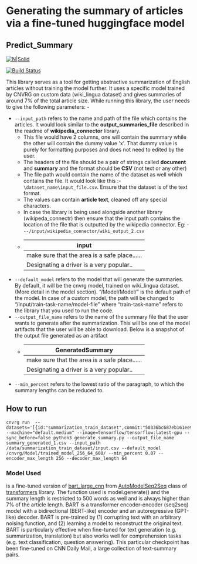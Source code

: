 # Generating the summary of articles via a fine-tuned huggingface model
## Predict_Summary

[![N|Solid](https://cldup.com/dTxpPi9lDf.thumb.png)](https://nodesource.com/products/nsolid)

[![Build Status](https://travis-ci.org/joemccann/dillinger.svg?branch=master)](https://travis-ci.org/joemccann/dillinger)

This library serves as a tool for getting abstractive summarization of English articles without training the model further. It uses a specific model trained by CNVRG on custom data (wiki_lingua dataset) and gives summaries of around 7% of the total article size. While running this library, the user needs to give the following parameters: -

- `--input_path` refers to the name and path of the file which contains the articles. It would look similar to the **output_summaries_file** described in the readme of **wikipedia_connector** library. 
   - This file would have 2 columns, one will contain the summary while the other will contain the dummy value 'x'. That dummy value is purely for formatting purposes and does not need to edited by the user.
   - The headers of the file should be a pair of strings called **document** and **summary** and the format should be **CSV** (not text or any other)
   - The file path would contain the name of the dataset as well which contains the file. It would look like this :- `\dataset_name\input_file.csv`. Ensure that the dataset is of the text format.
   - The values can contain **article text**, cleaned off any special characters.
   - In case the library is being used alongside another library (wikipeda_connectr) then ensure that the input path contains the location of the file that is outputted by the wikipedia connector. Eg: - `--/input/wikipedia_connector/wiki_output_2.csv`
   -    |input   |
        |---|
        |make sure that the area is a safe place......   |   
        |Designating a driver is a very popular..|
- `--default_model` refers to the model that will generate the summaries. By default, it will be the cnvrg model, trained on wiki_lingua dataset. (More detail in the model section). “/Model/Model/” is the default path of the model. In case of a custom model, the path will be changed to “/input/train-task-name/model-file” where “train-task-name” refers to the library that you used to run the code.
- `--output_file_name` refers to the name of the summary file that the user wants to generate after the summarization. This will be one of the model artifacts that the user will be able to download. Below is a snapshot of the output file generated as an artifact
   -    |GeneratedSummary   |
        |---|
        |make sure that the area is a safe place......   |   
        |Designating a driver is a very popular..| 
- `--min_percent` refers to the lowest ratio of the paragraph, to which the summary lengths can be reduced to.
## How to run
```
cnvrg run  --datasets='[{id:"summarization_train_dataset",commit:"50336bc687eb161ee9fb0ddb8cf2b7e65bad865f"}]' --machine="default.medium" --image=tensorflow/tensorflow:latest-gpu --sync_before=false python3 generate_summary.py --output_file_name summary_generated_1.csv --input_path /data/summarization_train_dataset/input.csv --default_model /cnvrg/Model/trained_model_256_64_600/ --min_percent 0.07 --encoder_max_length 256 --decoder_max_length 64
```
### Model Used
is a fine-tuned version of [bart_large_cnn](https://huggingface.co/facebook/bart-large-cnn) from [AutoModelSeq2Seq](https://huggingface.co/transformers/model_doc/encoderdecoder.html) class of [transformers](https://huggingface.co/transformers/) library. The function used is model.generate() and the summary length is restricted to 500 words as well and is always higher than 7% of the article length.
BART is a transformer encoder-encoder (seq2seq) model with a bidirectional (BERT-like) encoder and an autoregressive (GPT-like) decoder. BART is pre-trained by (1) corrupting text with an arbitrary noising function, and (2) learning a model to reconstruct the original text.
BART is particularly effective when fine-tuned for text generation (e.g. summarization, translation) but also works well for comprehension tasks (e.g. text classification, question answering). This particular checkpoint has been fine-tuned on CNN Daily Mail, a large collection of text-summary pairs.